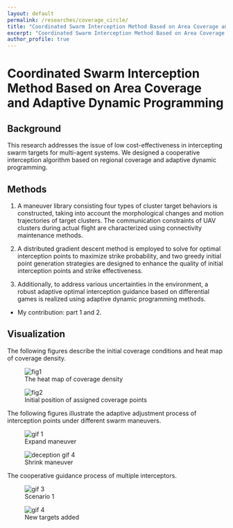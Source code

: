 ```yaml
---
layout: default
permalink: /researches/coverage_circle/
title: "Coordinated Swarm Interception Method Based on Area Coverage and Adaptive Dynamic Programming"
excerpt: "Coordinated Swarm Interception Method Based on Area Coverage and Adaptive Dynamic Programming"
author_profile: true
---
```


# Coordinated Swarm Interception Method Based on Area Coverage and Adaptive Dynamic Programming

## Background
<!-- a moving target swarm, we first assign target points,  -->
This research addresses the issue of low cost-effectiveness in intercepting swarm targets for multi-agent systems. We designed a cooperative interception algorithm based on regional coverage and adaptive dynamic programming. 

## Methods
1. A maneuver library consisting four types of cluster target behaviors is constructed, taking into account the morphological changes and motion trajectories of target clusters. The communication constraints of UAV clusters during actual flight are characterized using connectivity maintenance methods.

2. A distributed gradient descent method is employed to solve for optimal interception points to maximize strike probability, and two greedy initial point generation strategies are designed to enhance the quality of initial interception points and strike effectiveness. 

3.  Additionally, to address various uncertainties in the environment, a robust adaptive optimal interception guidance based on differential games is realized using adaptive dynamic programming methods.

- My contribution: part 1 and 2.

## Visualization

The following figures describe the initial coverage conditions and heat map of coverage density.

<div class="gif-pair">
  <figure>
    <img src="{{ '/assets/publication/coverage2023/cover1.png' | relative_url }}" alt="fig1" />
    <figcaption>The heat map of coverage density</figcaption>
  </figure>

  <figure>
    <img src="{{ '/assets/publication/coverage2023/cover2.png' | relative_url }}" alt="fig2" />
    <figcaption> Initial position of assigned coverage points </figcaption>
  </figure>

</div>

The following figures illustrate the adaptive adjustment process of interception points under different swarm maneuvers.

<div class="gif-pair">
  <figure>
    <img src="{{ '/assets/publication/coverage2023/expand.gif' | relative_url }}" alt="gif 1" />
    <figcaption> Expand maneuver </figcaption>
  </figure>

  <figure>
    <img src="{{ '/assets/publication/coverage2023/shrink.gif' | relative_url }}" alt="deception gif 4" />
    <figcaption>Shrink maneuver</figcaption>
  </figure>


The cooperative guidance process of multiple interceptors.

<div class="gif-pair">
  <figure>
    <img src="{{ '/assets/publication/coverage2023/circle+optimal.gif' | relative_url }}" alt="gif 3" />
    <figcaption>Scenario 1</figcaption>
  </figure>

  <figure>
    <img src="{{ '/assets/publication/coverage2023/targetadd+optimal.gif' | relative_url }}" alt="gif 4" />
    <figcaption>New targets added</figcaption>
  </figure>

</div>
